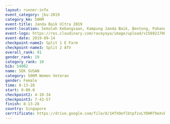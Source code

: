 ```yaml
---
layout: runner-info 
event_category: jbu-2019 
category_km: 50KM 
event-title: Janda Baik Ultra 2019
event-location: Sekolah Kebangsaan, Kampung Janda Baik, Bentong, Pahang, Malaysia 
event-logo: https://res.cloudinary.com/raceyaya/image/upload/v1569217009/logo/janda-baik_vch1pc.jpg 
event-date: 2019-09-14 
checkpoint-name2: Split 1 E Farm 
checkpoint-name3: Split 2 ATV 
overall_rank: 91
gender_rank: 19
category_rank: 10
bib: 54002
name: SEK SUSAN
category: 50KM Women Veteran
gender: Female
time: 8-13-28
start: 0-00.0
checkpoint2: 4-10-34
checkpoint3: 7-43-57
finish: 8-13-28
country: Singapore
cerrtificate: https://drive.google.com/file/d/1HfXOeYlbtpfzxLYDHRT9eXvbkmxbFSWH/view?usp=sharing
---
```

